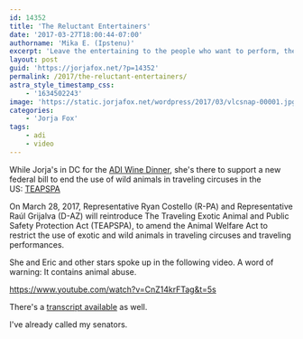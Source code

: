 ```yaml
---
id: 14352
title: 'The Reluctant Entertainers'
date: '2017-03-27T18:00:44-07:00'
authorname: 'Mika E. (Ipstenu)'
excerpt: 'Leave the entertaining to the people who want to perform, they have a choice.'
layout: post
guid: 'https://jorjafox.net/?p=14352'
permalink: /2017/the-reluctant-entertainers/
astra_style_timestamp_css:
    - '1634502243'
image: 'https://static.jorjafox.net/wordpress/2017/03/vlcsnap-00001.jpg'
categories:
    - 'Jorja Fox'
tags:
    - adi
    - video
---
```


While Jorja's in DC for the <a href="https://jorjafox.net/2017/adi-benefit-wine-dinner/">ADI Wine Dinner</a>, she's there to support a new federal bill to end the use of wild animals in traveling circuses in the US: <a href="http://www.stopcircussuffering.com/get-involved/usa-get-involved/support-teapspa/">TEAPSPA</a>

On March 28, 2017, Representative Ryan Costello (R-PA) and Representative Raúl Grijalva (D-AZ) will reintroduce The Traveling Exotic Animal and Public Safety Protection Act (TEAPSPA), to amend the Animal Welfare Act to restrict the use of exotic and wild animals in traveling circuses and traveling performances.

She and Eric and other stars spoke up in the following video. A word of warning: It contains animal abuse.

https://www.youtube.com/watch?v=CnZ14krFTag&t=5s

There's a <a href="https://jorjafox.net/library/transcript/2017/reluctant-entertainers/">transcript available</a> as well.

I've already called my senators.
